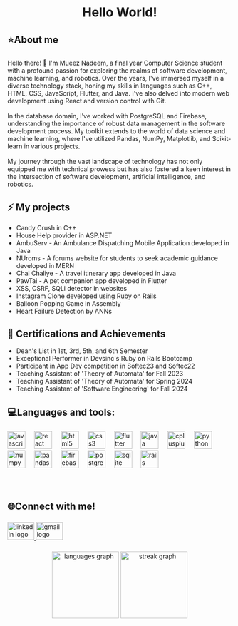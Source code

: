 


<h1 align="center">Hello World!</h1>

###

<h2 align="left">⭐About me</h2>

###

<p align="left">Hello there! 👋 I'm Mueez Nadeem, a final year Computer Science student with a profound passion for exploring the realms of software development, machine learning, and robotics. Over the years, I've immersed myself in a diverse technology stack, honing my skills in languages such as C++, HTML, CSS, JavaScript, Flutter, and Java. I've also delved into modern web development using React and version control with Git.<br><br>In the database domain, I've worked with PostgreSQL and Firebase, understanding the importance of robust data management in the software development process. My toolkit extends to the world of data science and machine learning, where I've utilized Pandas, NumPy, Matplotlib, and Scikit-learn in various projects.<br><br>My journey through the vast landscape of technology has not only equipped me with technical prowess but has also fostered a keen interest in the intersection of software development, artificial intelligence, and robotics.</p>

###
<h2 style="text-align: left;">⚡ My projects</h2>

<ul style="padding-left: 20px;">
        <li>Candy Crush in C++</li>
        <li>House Help provider in ASP.NET</li>
        <li>AmbuServ - An Ambulance Dispatching Mobile Application developed in Java</li>
        <li>NUroms - A forums website for students to seek academic guidance developed in MERN</li>
        <li>Chal Chaliye - A travel itinerary app developed in Java</li>
        <li>PawTai - A pet companion app developed in Flutter</li>
        <li>XSS, CSRF, SQLi detector in websites</li>
        <li>Instagram Clone developed using Ruby on Rails</li>
        <li>Balloon Popping Game in Assembly</li>
        <li>Heart Failure Detection by ANNs</li>
    </ul>
    <h2 style="text-align: left;">🏅 Certifications and Achievements</h2>
    <ul style="padding-left: 20px;">
        <li>Dean's List in 1st, 3rd, 5th, and 6th Semester</li>
        <li>Exceptional Performer in Devsinc's Ruby on Rails Bootcamp</li>
        <li>Participant in App Dev competition in Softec23 and Softec22</li>
        <li>Teaching Assistant of 'Theory of Automata' for Fall 2023</li>
        <li>Teaching Assistant of 'Theory of Automata' for Spring 2024</li>
        <li>Teaching Assistant of 'Software Engineering' for Fall 2024</li>
    </ul>

###

<h2 align="left">💻Languages and tools:</h2>

###

<div align="left">
  <img src="https://cdn.jsdelivr.net/gh/devicons/devicon/icons/javascript/javascript-original.svg" height="40" alt="javascript logo"  />
  <img width="12" />
  <img src="https://cdn.jsdelivr.net/gh/devicons/devicon/icons/react/react-original.svg" height="40" alt="react logo"  />
  <img width="12" />
  <img src="https://cdn.jsdelivr.net/gh/devicons/devicon/icons/html5/html5-original.svg" height="40" alt="html5 logo"  />
  <img width="12" />
  <img src="https://cdn.jsdelivr.net/gh/devicons/devicon/icons/css3/css3-original.svg" height="40" alt="css3 logo"  />
  <img width="12" />
  <img src="https://cdn.jsdelivr.net/gh/devicons/devicon/icons/flutter/flutter-original.svg" height="40" alt="flutter logo"  />
  <img width="12" />
  <img src="https://cdn.jsdelivr.net/gh/devicons/devicon/icons/java/java-original.svg" height="40" alt="java logo"  />
  <img width="12" />
  <img src="https://cdn.jsdelivr.net/gh/devicons/devicon/icons/cplusplus/cplusplus-original.svg" height="40" alt="cplusplus logo"  />
  <img width="12" />
  <img src="https://cdn.jsdelivr.net/gh/devicons/devicon/icons/python/python-original.svg" height="40" alt="python logo"  />
  <img width="12" />
  <img src="https://cdn.jsdelivr.net/gh/devicons/devicon/icons/numpy/numpy-original.svg" height="40" alt="numpy logo"  />
  <img width="12" />
  <img src="https://cdn.jsdelivr.net/gh/devicons/devicon/icons/pandas/pandas-original.svg" height="40" alt="pandas logo"  />
  <img width="12" />
  <img src="https://cdn.jsdelivr.net/gh/devicons/devicon/icons/firebase/firebase-plain.svg" height="40" alt="firebase logo"  />
  <img width="12" />
  <img src="https://cdn.jsdelivr.net/gh/devicons/devicon/icons/postgresql/postgresql-original.svg" height="40" alt="postgresql logo"  />
  <img width="12" />
  <img src="https://cdn.jsdelivr.net/gh/devicons/devicon/icons/sqlite/sqlite-original.svg" height="40" alt="sqlite logo"  />
  <img width="12" />
  <img src="https://cdn.jsdelivr.net/gh/devicons/devicon/icons/rails/rails-original-wordmark.svg" height="40" alt="rails logo"  />
</div>

###

<br clear="both">

<h2 align="left">🌐Connect with me!</h2>

###

<div align="left">
  <a href="https://www.linkedin.com/in/mueeznadeem" target="_blank">
    <img src="https://raw.githubusercontent.com/maurodesouza/profile-readme-generator/master/src/assets/icons/social/linkedin/default.svg" width="60" height="40" alt="linkedin logo"  />
  </a>
  <a href="mueeznadeem@gmail.com" target="_blank">
    <img src="https://raw.githubusercontent.com/maurodesouza/profile-readme-generator/master/src/assets/icons/social/gmail/default.svg" width="60" height="40" alt="gmail logo"  />
  </a>
</div>

###

<div align="center">
  <img src="https://github-readme-stats.vercel.app/api/top-langs?username=MueezNadeem&locale=en&hide_title=false&layout=compact&card_width=320&langs_count=5&theme=nightowl&hide_border=false&order=2" height="150" alt="languages graph"  />
  <img src="https://streak-stats.demolab.com?user=MueezNadeem&locale=en&mode=daily&theme=nightowl&hide_border=false&border_radius=5&order=3" height="150" alt="streak graph"  />
</div>

###
